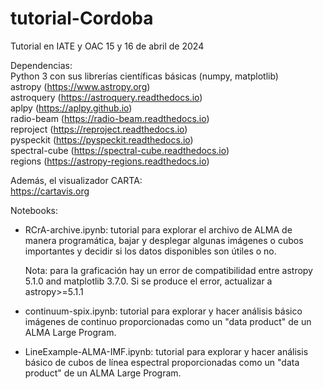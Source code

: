 # tutorial-Cordoba
Tutorial en IATE y OAC 15 y 16 de abril de 2024

Dependencias: \
Python 3 con sus librerías científicas básicas (numpy, matplotlib) \
astropy (https://www.astropy.org) \
astroquery (https://astroquery.readthedocs.io) \
aplpy (https://aplpy.github.io) \
radio-beam (https://radio-beam.readthedocs.io) \
reproject (https://reproject.readthedocs.io) \
pyspeckit (https://pyspeckit.readthedocs.io) \
spectral-cube (https://spectral-cube.readthedocs.io) \
regions (https://astropy-regions.readthedocs.io) 


Además, el visualizador CARTA: \
https://cartavis.org

Notebooks: 

- RCrA-archive.ipynb: tutorial para explorar el archivo de ALMA de manera programática, bajar y desplegar algunas imágenes o cubos importantes y decidir si los datos disponibles son útiles o no.

  Nota: para la graficación hay un error de compatibilidad entre astropy 5.1.0 and matplotlib 3.7.0. 
Si se produce el error, actualizar a astropy>=5.1.1 
  
- continuum-spix.ipynb: tutorial para explorar y hacer análisis básico imágenes de continuo proporcionadas como un "data product" de un ALMA Large Program. 

- LineExample-ALMA-IMF.ipynb: tutorial para explorar y hacer análisis básico de cubos de línea espectral proporcionadas como un "data product" de un ALMA Large Program. 
